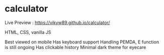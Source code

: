 # calculator

Live Preview : https://vikyw89.github.io/calculator/

HTML, CSS, vanilla JS

Best viewed on mobile
Has keyboard support
Handling PEMDA, E function is still ongoing
Has clickable history
Minimal dark theme for eyecare